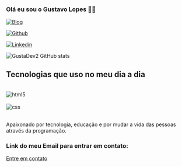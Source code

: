 
### Olá eu sou o Gustavo Lopes 🫰🏼

[![Blog](https://img.shields.io/website-up-down-green-red/http/monip.org.svg)](https://GustaDev2.com)

[![Github](https://img.shields.io/badge/GitHub-100000?style=for-the-badge&logo=github&logoColor=white)](https://github.com/GustaDev2)

[![Linkedin](https://img.shields.io/badge/LinkedIn-0077B5?style=for-the-badge&logo=linkedin&logoColor=white)](https://www.linkedin.com/in/gustavo-lopes-1694b1255/)

![GustaDev2 GitHub stats](https://github-readme-stats.vercel.app/api?username=GustaDev2&show_icons=true&theme=dracula)

## Tecnologias que uso no meu dia a dia

<div style="display: inline_block"><br/>
<img aling="center" alt="html5" src="https://img.shields.io/badge/HTML5-E34F26?style=for-the-badge&logo=html5&logoColor=white" />
</div>

<div style="display: inline_block"><br/>
<img aling="center" alt="css" src="https://img.shields.io/badge/CSS3-1572B6?style=for-the-badge&logo=css3&logoColor=white" />
</div><br/>

Apaixonado por tecnologia, educação e por mudar a vida das pessoas através da programação.

### Link do meu Email para entrar em contato:
<a href="mailto:gustavo.373950@gmail.com">Entre em contato</a>



